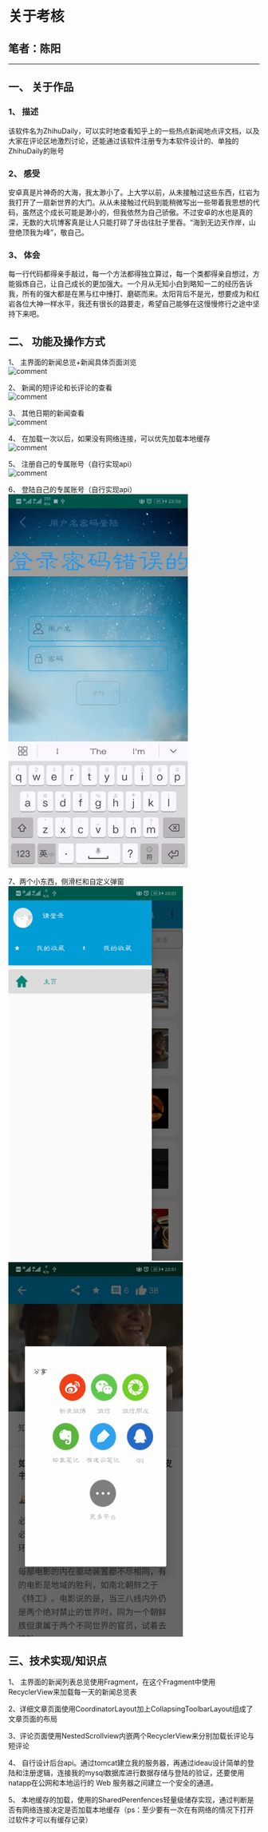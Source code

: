# 关于考核

## 笔者：陈阳
----------

## 一、 关于作品
### 1、 描述
  该软件名为ZhihuDaily，可以实时地查看知乎上的一些热点新闻地点评文档，以及大家在评论区地激烈讨论，还能通过该软件注册专为本软件设计的、单独的ZhihuDaily的账号
### 2、 感受
  安卓真是片神奇的大海，我太渺小了。上大学以前，从未接触过这些东西，红岩为我打开了一扇新世界的大门。从从未接触过代码到能稍微写出一些带着我思想的代码，虽然这个成长可能是渺小的，但我依然为自己骄傲。不过安卓的水也是真的深，无数的大坑博客真是让人只能打碎了牙齿往肚子里吞。“海到无边天作岸，山登绝顶我为峰”，敬自己。
### 3、 体会
  每一行代码都得亲手敲过，每一个方法都得独立算过，每一个类都得亲自想过，方能锻炼自己，让自己成长的更加强大。一个月从无知小白到略知一二的经历告诉我，所有的强大都是在黑与红中捶打、磨砺而来。太阳背后不是光，想要成为和红岩各位大神一样水平，我还有很长的路要走，希望自己能够在这慢慢修行之途中坚持下来吧。
## 二、 功能及操作方式
1、 主界面的新闻总览+新闻具体页面浏览  
![comment](https://github.com/157304lemon/ZhihuDaily/blob/master/ExplanatoryPictures/news.gif)  

2、 新闻的短评论和长评论的查看  
![comment](https://github.com/157304lemon/ZhihuDaily/blob/master/ExplanatoryPictures/comment.gif)

3、 其他日期的新闻查看  
![comment](https://github.com/157304lemon/ZhihuDaily/blob/master/ExplanatoryPictures/pastnews.gif)

4、 在加载一次以后，如果没有网络连接，可以优先加载本地缓存  
![comment](https://github.com/157304lemon/ZhihuDaily/blob/master/ExplanatoryPictures/lixian.gif)

5、 注册自己的专属账号（自行实现api）  
![comment](https://github.com/157304lemon/ZhihuDaily/blob/master/ExplanatoryPictures/register.gif)

6、 登陆自己的专属账号（自行实现api）  
![comment](https://github.com/157304lemon/ZhihuDaily/blob/master/ExplanatoryPictures/login.gif)  

7、两个小东西，侧滑栏和自定义弹窗   
<img src="https://github.com/157304lemon/ZhihuDaily/blob/master/ExplanatoryPictures/cehualan.jpg" width=350 height=750/>
<img src="https://github.com/157304lemon/ZhihuDaily/blob/master/ExplanatoryPictures/dialog.jpg" width=350 height=750/>

## 三、技术实现/知识点  

1、 主界面的新闻列表总览使用Fragment，在这个Fragment中使用RecyclerView来加载每一天的新闻总览表

2、详细文章页面使用CoordinatorLayout加上CollapsingToolbarLayout组成了文章页面的布局

3、评论页面使用NestedScrollview内嵌两个RecyclerView来分别加载长评论与短评论

4、 自行设计后台api。通过tomcat建立我的服务器，再通过ideau设计简单的登陆和注册逻辑，连接我的mysql数据库进行数据存储与登陆的验证，还要使用natapp在公网和本地运行的 Web 服务器之间建立一个安全的通道。

5、 本地缓存的加载，使用的SharedPerenfences轻量级储存实现，通过判断是否有网络连接决定是否加载本地缓存（ps：至少要有一次在有网络的情况下打开过软件才可以有缓存记录）
